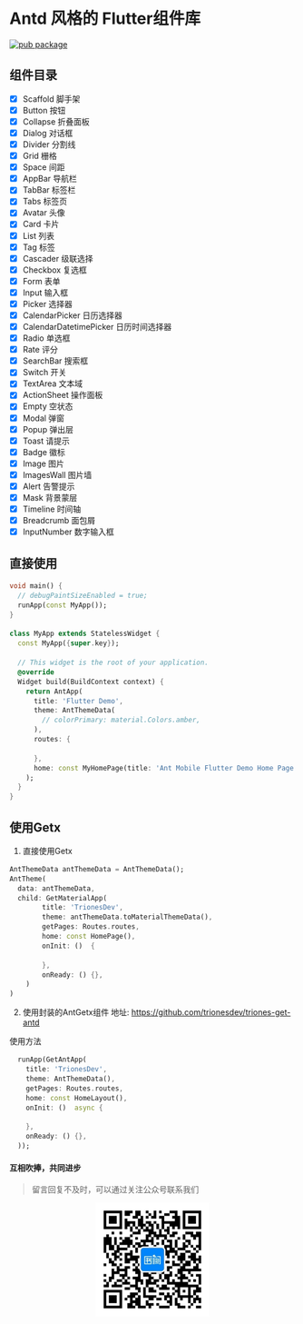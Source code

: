 # Antd 风格的 Flutter组件库

[![pub package](https://img.shields.io/pub/v/trionesdev_antd_mobile.svg)](https://pub.dev/packages/trionesdev_antd_mobile)

## 组件目录
- [x] Scaffold 脚手架
- [x] Button 按钮
- [x] Collapse 折叠面板
- [x] Dialog 对话框
- [x] Divider 分割线
- [x] Grid 栅格
- [x] Space 间距
- [x] AppBar 导航栏
- [x] TabBar 标签栏
- [x] Tabs 标签页
- [x] Avatar 头像
- [x] Card 卡片
- [x] List 列表
- [x] Tag 标签
- [x] Cascader 级联选择
- [x] Checkbox 复选框
- [x] Form 表单
- [x] Input 输入框
- [x] Picker 选择器
- [x] CalendarPicker 日历选择器
- [x] CalendarDatetimePicker 日历时间选择器
- [x] Radio 单选框
- [x] Rate 评分
- [x] SearchBar 搜索框
- [x] Switch 开关
- [x] TextArea 文本域
- [x] ActionSheet 操作面板
- [x] Empty 空状态
- [x] Modal 弹窗
- [x] Popup 弹出层
- [x] Toast 请提示
- [x] Badge 徽标
- [x] Image 图片
- [x] ImagesWall 图片墙
- [x] Alert 告警提示
- [x] Mask 背景蒙层
- [x] Timeline 时间轴
- [x] Breadcrumb 面包屑
- [x] InputNumber 数字输入框

## 直接使用
```dart
void main() {
  // debugPaintSizeEnabled = true;
  runApp(const MyApp());
}

class MyApp extends StatelessWidget {
  const MyApp({super.key});

  // This widget is the root of your application.
  @override
  Widget build(BuildContext context) {
    return AntApp(
      title: 'Flutter Demo',
      theme: AntThemeData(
        // colorPrimary: material.Colors.amber,
      ),
      routes: {

      },
      home: const MyHomePage(title: 'Ant Mobile Flutter Demo Home Page'),
    );
  }
}
```

## 使用Getx
1. 直接使用Getx
```dart
AntThemeData antThemeData = AntThemeData();
AntTheme(
  data: antThemeData,
  child: GetMaterialApp(
        title: 'TrionesDev',
        theme: antThemeData.toMaterialThemeData(),
        getPages: Routes.routes,
        home: const HomePage(),
        onInit: ()  {
        
        },
        onReady: () {},
    )
)
```
2. 使用封装的AntGetx组件
地址: https://github.com/trionesdev/triones-get-antd

使用方法
```dart
  runApp(GetAntApp(
    title: 'TrionesDev',
    theme: AntThemeData(),
    getPages: Routes.routes,
    home: const HomeLayout(),
    onInit: ()  async {

    },
    onReady: () {},
  ));
```

#### 互相吹捧，共同进步
> 留言回复不及时，可以通过关注公众号联系我们
<div style="width: 100%;text-align: center;">
   <img src="images/shuque_wx.jpg" width="200px" alt="">
</div>
